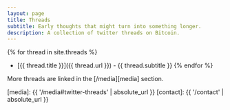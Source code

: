 ```yaml
---
layout: page
title: Threads
subtitle: Early thoughts that might turn into something longer.
description: A collection of twitter threads on Bitcoin.
---
```


{% for thread in site.threads %}
  * [{{ thread.title }}]({{ thread.url }}) - {{ thread.subtitle }}
{% endfor %}

More threads are linked in the [/media][media] section.

[media]: {{ '/media#twitter-threads' | absolute_url }}
[contact]: {{ '/contact' | absolute_url }}
